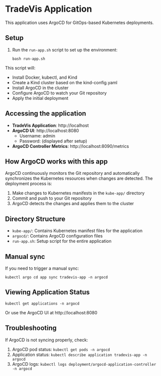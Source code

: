 # TradeVis Application

This application uses ArgoCD for GitOps-based Kubernetes deployments.

## Setup

1. Run the `run-app.sh` script to set up the environment:
   ```
   bash run-app.sh
   ```

This script will:
- Install Docker, kubectl, and Kind
- Create a Kind cluster based on the kind-config.yaml
- Install ArgoCD in the cluster
- Configure ArgoCD to watch your Git repository
- Apply the initial deployment

## Accessing the application

- **TradeVis Application**: http://localhost
- **ArgoCD UI**: http://localhost:8080
  - Username: admin
  - Password: (displayed after setup)
- **ArgoCD Controller Metrics**: http://localhost:8090/metrics

## How ArgoCD works with this app

ArgoCD continuously monitors the Git repository and automatically synchronizes the Kubernetes resources when changes are detected. The deployment process is:

1. Make changes to Kubernetes manifests in the `kube-app/` directory
2. Commit and push to your Git repository
3. ArgoCD detects the changes and applies them to the cluster

## Directory Structure

- `kube-app/`: Contains Kubernetes manifest files for the application
- `argocd/`: Contains ArgoCD configuration files
- `run-app.sh`: Setup script for the entire application

## Manual sync

If you need to trigger a manual sync:

```
kubectl argo cd app sync tradevis-app -n argocd
```

## Viewing Application Status

```
kubectl get applications -n argocd
```

Or use the ArgoCD UI at http://localhost:8080

## Troubleshooting

If ArgoCD is not syncing properly, check:
1. ArgoCD pod status: `kubectl get pods -n argocd`
2. Application status: `kubectl describe application tradevis-app -n argocd`
3. ArgoCD logs: `kubectl logs deployment/argocd-application-controller -n argocd` 